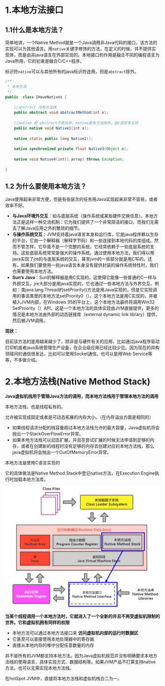 # 1.本地方法接口
## 1.1什么是本地方法？

简单地讲，一个Native Method就是一个Java调用非Java代码的接口，该方法的实现可以为其他语言。用`native`关键字修饰的方法，在定义的时候，并不提供实现体，而是由非java语言在外部实现的。本地接口的作用是融合不同的编程语言为Java所用，它的初衷是融合C/C++程序。

标识符`native`可以与其他所有的java标识符连用，但是`abstract`除外。

```java
/**
 * 本地方法
 */
public  class IHaveNatives {

    //abstract 没有方法体
    public abstract void abstractMethod(int x);

    //native 和 abstract不能共存，native是有方法体的，由C语言来实现
    public native void Native1(int x);

    native static public long Native2();

    native synchronized private float Native3(Object o);

    native void Native4(int[] array) throws Exception;

}

```



## 1.2 为什么要使用本地方法？

Java使用起来非常方便，但是有些层次的任务用Java实现起来非常不容易，或者效率不好。

+ **与Java环境外交互**：如与底层系统（操作系统或某些硬件交换信息）。本地方法正是这样一种交流机制：它为我们提供了一个非常简洁的接口，而我们无需去了解Java应用之外的繁琐的细节。
+ **与操作系统交互**：JVM支持着java语言本身和运行库，它是java程序赖以生存的平台，它由一个解释器（解释字节码）和一些连接到本地代码的库组成。然而不管怎样，它毕竟不是一个完整的系统，它经常依赖于一些底层系统的支持。这些底层系统常常是强大的操作系统。通过使用本地方法，我们得以用java实现了jre的与底层系统的交互，甚至jvm的一些部分就是用C写的。还有，如果我们要使用一些java语言本身没有提供封装的操作系统特性时，我们也需要使用本地方法。
+ **Sun’s Java**：Sun的解释器是用C实现的，这使得它能像一些普通的C一样与外部交互。jre大部分是用java实现的，它也通过一些本地方法与外界交互。例如：类java.lang.Thread的setPriority()方法是用Java实现的，但是它实现调用的事该类里的本地方法setPriority0（）。这个本地方法是用C实现的，并被植入JVM内部，在Windows 95的平台上，这个本地方法最终将调用Win32 SetProority（）API。这是一个本地方法的具体实现由JVM直接提供，更多的情况是本地方法由外部的动态链接库（external dynamic link library）提供，然后被JVM调用。

**现状：**

目前该方法的是用越来越少了，除非是与硬件有关的应用，比如通过java程序驱动打印机或者java系统管理生产设备，在企业级应用已经比较少见。因为现在的异构领域间的通信很发达，比如可以使用Socket通信，也可以是用Web Service等等，不多做介绍。

# 2.本地方法栈(Native Method Stack)

**Java虚拟机栈用于管理Java方法的调用，而本地方法栈用于管理本地方法的调用**

本地方法栈，也是线程私有的。

允许被实现成固定或者是可动态拓展的内存大小。（在内存溢出方面是相同的）

- 如果线程请求分配的栈容量超过本地方法栈允许的最大容量，Java虚拟机将会抛出一个StackOverFlowError异常。
- 如果本地方法栈可以动态扩展，并且在尝试扩展的时候无法申请到足够的内存，或者在创建新的线程时没有足够的内存去创建对应的本地方法栈，那么java虚拟机将会抛出一个OutOfMemoryError异常。

本地方法是使用C语言实现的

它的具体做法是Native Method Stack中登记native方法，在Execution Engine执行时加载本地方法库。

![](imgs/601.png)



**当某个线程调用一个本地方法时，它就进入了一个全新的并且不再受虚拟机限制的世界。它和虚拟机拥有同样的权限**

- 本地方法可以通过本地方法接口来 **访问虚拟机内部的运行时数据区**
- 它甚至可以直接使用本地处理器中的寄存器
- 直接从本地内存的堆中分配任意数量的内存

并不是所有的JVM都支持本地方法。因为Java虚拟机规范并没有明确要求本地方法栈的使用语言、具体实现方式、数据结构等。如果JVM产品不打算支持native方法，也可以无需实现本地方法栈。

在hotSpot JVM中，直接将本地方法栈和虚拟机栈合二为一。

